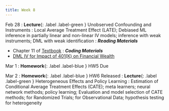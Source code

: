 ```yaml
---
title: Week 8
---
```


Feb 28
: **Lecture**{: .label .label-green } Unobserved Confounding and Instruments
: Local Average Treatment Effect (LATE); Debiased ML inference in partially linear and non-linear IV models; inference with weak instruments; DML with weak identification
: ***Reading Materials***
- Chapter 11 of [Textbook](https://canvas.stanford.edu/courses/168439/files/folder/Readings)
: ***Coding Materials***
- [DML IV for Impact of 401(K) on Financial Wealth](https://github.com/stanford-msande228/winter23/blob/main/python-dml-401k-IV.ipynb)

Mar 1
: **Homework**{: .label .label-blue } HW5 Due

Mar 2
: **Homework**{: .label .label-blue } HW6 Released
: **Lecture**{: .label .label-green } Heterogeneous Effects and Policy Learning
: Estimation of Conditional Average Treatment Effects (CATE); meta learners; neural network methods; policy learning; Evaluation and model selection of CATE methods; for Randomized Trials; for Observational Data; hypothesis testing for heterogeneity

